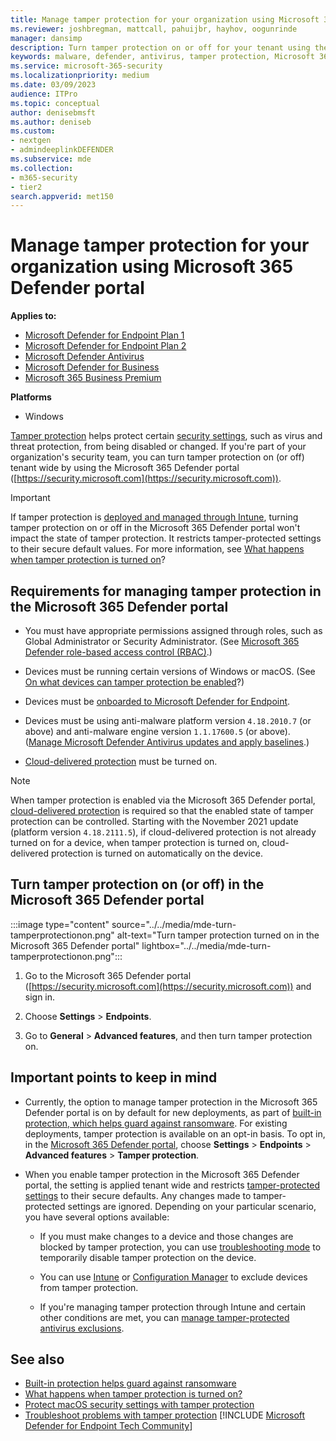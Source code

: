 ```yaml
---
title: Manage tamper protection for your organization using Microsoft 365 Defender
ms.reviewer: joshbregman, mattcall, pahuijbr, hayhov, oogunrinde
manager: dansimp
description: Turn tamper protection on or off for your tenant using the Microsoft 365 Defender portal.
keywords: malware, defender, antivirus, tamper protection, Microsoft 365 Defender
ms.service: microsoft-365-security
ms.localizationpriority: medium
ms.date: 03/09/2023
audience: ITPro
ms.topic: conceptual
author: denisebmsft
ms.author: deniseb
ms.custom: 
- nextgen
- admindeeplinkDEFENDER
ms.subservice: mde
ms.collection: 
- m365-security
- tier2
search.appverid: met150
---
```


# Manage tamper protection for your organization using Microsoft 365 Defender portal

**Applies to:**

- [Microsoft Defender for Endpoint Plan 1](https://go.microsoft.com/fwlink/p/?linkid=2154037)
- [Microsoft Defender for Endpoint Plan 2](https://go.microsoft.com/fwlink/p/?linkid=2154037)
- [Microsoft Defender Antivirus](microsoft-defender-antivirus-windows.md)
- [Microsoft Defender for Business](../defender-business/mdb-overview.md)
- [Microsoft 365 Business Premium](../../business-premium/index.md)

**Platforms**
- Windows

[Tamper protection](prevent-changes-to-security-settings-with-tamper-protection.md) helps protect certain [security settings](prevent-changes-to-security-settings-with-tamper-protection.md#what-happens-when-tamper-protection-is-turned-on), such as virus and threat protection, from being disabled or changed. If you're part of your organization's security team, you can turn tamper protection on (or off) tenant wide by using the Microsoft 365 Defender portal ([https://security.microsoft.com](https://security.microsoft.com)).

> [!IMPORTANT]
> If tamper protection is [deployed and managed through Intune](manage-tamper-protection-intune.md), turning tamper protection on or off in the Microsoft 365 Defender portal won't impact the state of tamper protection. It restricts tamper-protected settings to their secure default values. For more information, see [What happens when tamper protection is turned on](prevent-changes-to-security-settings-with-tamper-protection.md#what-happens-when-tamper-protection-is-turned-on)?

## Requirements for managing tamper protection in the Microsoft 365 Defender portal

- You must have appropriate permissions assigned through roles, such as Global Administrator or Security Administrator. (See [Microsoft 365 Defender role-based access control (RBAC)](../defender/manage-rbac.md).)

- Devices must be running certain versions of Windows or macOS. (See [On what devices can tamper protection be enabled](prevent-changes-to-security-settings-with-tamper-protection.md#on-what-devices-can-tamper-protection-be-enabled)?)

- Devices must be [onboarded to Microsoft Defender for Endpoint](/microsoft-365/security/defender-endpoint/onboarding).

- Devices must be using anti-malware platform version `4.18.2010.7` (or above) and anti-malware engine version `1.1.17600.5` (or above). ([Manage Microsoft Defender Antivirus updates and apply baselines](microsoft-defender-antivirus-updates.md).)

- [Cloud-delivered protection](enable-cloud-protection-microsoft-defender-antivirus.md) must be turned on.

> [!NOTE]
> When tamper protection is enabled via the Microsoft 365 Defender portal, [cloud-delivered protection](cloud-protection-microsoft-defender-antivirus.md) is required so that the enabled state of tamper protection can be controlled. Starting with the November 2021 update (platform version `4.18.2111.5`), if cloud-delivered protection is not already turned on for a device, when tamper protection is turned on, cloud-delivered protection is turned on automatically on the device.   

## Turn tamper protection on (or off) in the Microsoft 365 Defender portal

:::image type="content" source="../../media/mde-turn-tamperprotectionon.png" alt-text="Turn tamper protection turned on in the Microsoft 365 Defender portal" lightbox="../../media/mde-turn-tamperprotectionon.png":::

1. Go to the Microsoft 365 Defender portal ([https://security.microsoft.com](https://security.microsoft.com)) and sign in.

2. Choose **Settings** \> **Endpoints**.

3. Go to **General** \> **Advanced features**, and then turn tamper protection on.

## Important points to keep in mind

- Currently, the option to manage tamper protection in the Microsoft 365 Defender portal is on by default for new deployments, as part of [built-in protection, which helps guard against ransomware](built-in-protection.md). For existing deployments, tamper protection is available on an opt-in basis. To opt in, in the [Microsoft 365 Defender portal](https://go.microsoft.com/fwlink/p/?linkid=2077139), choose **Settings** \> **Endpoints** \> **Advanced features** \> **Tamper protection**. 

- When you enable tamper protection in the Microsoft 365 Defender portal, the setting is applied tenant wide and restricts [tamper-protected settings](prevent-changes-to-security-settings-with-tamper-protection.md#what-happens-when-tamper-protection-is-turned-on) to their secure defaults. Any changes made to tamper-protected settings are ignored. Depending on your particular scenario, you have several options available: 

   - If you must make changes to a device and those changes are blocked by tamper protection, you can use [troubleshooting mode](/microsoft-365/security/defender-endpoint/enable-troubleshooting-mode) to temporarily disable tamper protection on the device.
   
   - You can use [Intune](manage-tamper-protection-intune.md) or [Configuration Manager](manage-tamper-protection-configuration-manager.md) to exclude devices from tamper protection. 
   
   - If you're managing tamper protection through Intune and certain other conditions are met, you can [manage tamper-protected antivirus exclusions](manage-tamper-protection-intune.md#tamper-protection-for-antivirus-exclusions).  

## See also

- [Built-in protection helps guard against ransomware](built-in-protection.md)
- [What happens when tamper protection is turned on?](prevent-changes-to-security-settings-with-tamper-protection.md#what-happens-when-tamper-protection-is-turned-on)
- [Protect macOS security settings with tamper protection](tamperprotection-macos.md)
- [Troubleshoot problems with tamper protection](troubleshoot-problems-with-tamper-protection.yml)
[!INCLUDE [Microsoft Defender for Endpoint Tech Community](../../includes/defender-mde-techcommunity.md)]
